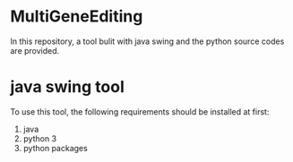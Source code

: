 # MultiGeneEditing
 
In this repository, a tool bulit with java swing and the python source codes are provided.

# java swing tool
To use this tool, the following requirements should be installed at first:
1. java
2. python 3
3. python packages
